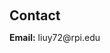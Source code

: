 <h1 id="contact"></h1>

<h2 style="margin: 60px 0px 10px;">Contact</h2>
<p>
<strong>Email:</strong> <email>liuy72@rpi.edu</email>
<br />
</p>
<!-- <strong>Phone:</strong> (917) 455-6945</p> -->
